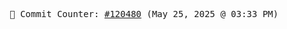 <p align="center">
    <samp>
        📮 Commit Counter: <a href="https://github.com/Javascript-void0/Javascript-void0/commits/main">#120480</a> (May 25, 2025 @ 03:33 PM)
    </samp>
</p>